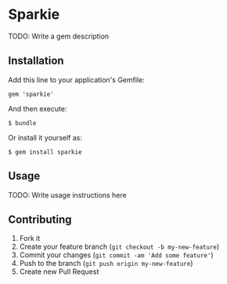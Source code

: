 # Sparkie

TODO: Write a gem description

## Installation

Add this line to your application's Gemfile:

    gem 'sparkie'

And then execute:

    $ bundle

Or install it yourself as:

    $ gem install sparkie

## Usage

TODO: Write usage instructions here

## Contributing

1. Fork it
2. Create your feature branch (`git checkout -b my-new-feature`)
3. Commit your changes (`git commit -am 'Add some feature'`)
4. Push to the branch (`git push origin my-new-feature`)
5. Create new Pull Request
